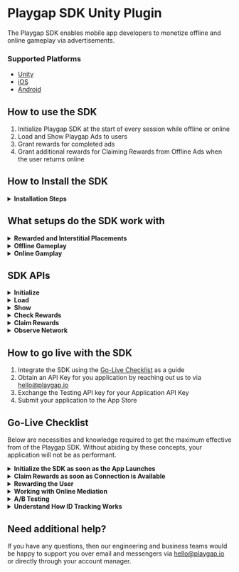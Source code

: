 # Playgap SDK Unity Plugin

The Playgap SDK enables mobile app developers to monetize offline and online gameplay via advertisements. 

### Supported Platforms

- [Unity](https://github.com/playgap/unity-plugin)
- [iOS](https://github.com/playgap/ios-sdk)
- [Android](https://github.com/playgap/android-sdk)

## How to use the SDK

1. Initialize Playgap SDK at the start of every session while offline or online
2. Load and Show Playgap Ads to users
3. Grant rewards for completed ads
4. Grant additional rewards for Claiming Rewards from Offline Ads when the user returns online

## How to Install the SDK

<details>
  <summary><b>Installation Steps</b></summary>

## Install using .unitypackage
1. Clone / Download the **Latest** plugin from the [plugin repository](https://github.com/playgap/unity-plugin/releases)
2. [Import](https://docs.unity3d.com/Manual/AssetPackages.html) the `playgap-*.unitypackage` into your Unity project
3. Go to Assets -> Import Package -> Custom Package
4. Select the `playgap-*.unitypackage` file

</details>

## What setups do the SDK work with <a name="how-to-use"></a>

<details>
  <summary><b>Rewarded and Interstitial Placements</b></summary>
    <p></p>
        
Playgap Ads can be showed for all ad scenarios (Rewarded and Interstitial) within your app. This includes examples such as:
- A user pressing a button offering 20 in-game currency to watch an ad
- An ad automatically shown after failing to complete a level

**The user must receive a Reward for viewing these ads.**

You can show Playgap Ads in both Rewarded Ad surfacing points and Interstitial Ad surfacing points within the same application. This would cover both cases of User-Initiated and Application-Initiated Ads.

The APIs and Configurable features offered by the SDK allow for the game to have full discretion over the manner in which ads are displayed to the user.

</details>
<details>
  <summary><b>Offline Gameplay</b></summary>
    <p></p>

During offline gameplay, the Playgap SDK can be used to Initialize the SDK, Load, and Show ads, and Check Rewards.

The SDK must be initialized at least once while connected to the internet first to be able to be used for offline sessions.

After this, ads can be shown offline to keep the experience consistent for users, and users should receive rewards for completed offline ads. Ads that complete fully offline are considered Unclaimed. If the user reconnects to the internet while the ad is playing, then the SDK will automatically shift to the Online Flow, and grant the reward as Claimed if the Appsheet is able to be presented during this flow.

Once the user returns to online gameplay, the application should present the user with a dialog to claim the Unclaimed rewards as soon as possible. 

On this dialog, upon claiming the reward, the user will be presented with Appsheets associated with the ads that were watched offline. Playgap counts the rewards as Claimed after this Appsheet is dismissed.

It is imperative that the Appsheets are shown, as this is what is counted as a monetizeable event.

We recommend that this dialog is displayed via the Claim Rewards API as soon as the connection is re-established for a user with unclaimed rewards. The Claim Rewards sheet can be launched whenever the user is connected to the internet.

**The user should be rewarded for both completing ads while offline, as well as when they claim rewards while online.**

</details>

<details>
  <summary><b>Online Gamplay</b></summary>
    <p></p>

During online gameplay, the Playgap SDK can be used to Initialize the SDK, Load, and Show ads, and Check Rewards.

In comparison to the offline flow, online ads will display the Appsheet to the user during the flow. If the user loses connection before this point, then it will fallback to the Offline flow.

Ads which are able to display the Appsheet while the user is connected will have their rewards immediately counted as Claimed. Claimed rewards do not require the Claim Reward screen to later be shown while online.

</details>

## SDK APIs <a name="sdk-apis"></a>

<details>
  <summary><b>Initialize</b></summary>

### `PlaygapAds.Initialize`

The Initialize API prepares the SDK for use during a user session. To use the it effectively:
1. Call Initialize immediately once the application launches with the correct API Key:
  - Use `PlaygapTestID123` for testing to always receive test ads
  - Obtain your own API Key [steps to go live](#go-live) with your application
2. Await for Initialization Complete to use the other SDK APIs
3. Avoid calling Initialize multiple times (such as in the Unity Update Loop)

```csharp
PlaygapAds.OnInitializationComplete = (string error) => {
    if (error != null)
    {
        Debug.Log("Initialzation failed triggered: " + error);
    }
    else
    {
        Debug.Log("Initialization completed triggered");
    }
};
PlaygapAds.Initialize("YOUR_API_KEY");
```

</details>

<details>
  <summary><b>Load</b></summary>

### `PlaygapAds.LoadRewarded`

The LoadRewarded API prepares a fullscreen ad to be shown during the user session. To use the it effectively:
1. Call LoadRewarded before you need to show an Ad
2. Await for a successful LoadComplete to return a single-use Playgap Ad

```csharp
PlaygapAds.OnLoadComplete = (string adId, string error) => {
    if (error != null)
    {
        Debug.Log("Load failed triggered: " + error);
    }
    else
    {
        loadedAdId = adId;
        Debug.Log("Load successful triggered with id: " + adId);
    }
};
PlaygapAds.LoadRewarded();
```

</details>

<details>
  <summary><b>Show</b></summary>

### `PlaygapAds.Show`

The Show API prepares a fullscreen ad to be shown during the user session. To use the it effectively:
1. Ensure LoadRewarded returned a Playgap Ad
2. Call Show when you want to show a Fullscreen Ad
3. Reward the user for completing the Ad
  - Offline: Only `onShowCompleted` will be triggered
  - Online: Both `onUserClaimedReward` and `onShowCompleted` will be triggered
4. Resume normal app operation when either `OnShowSkipped` or `onShowCompleted` is triggered

```csharp
if (loadedAdId != null)
{
    PlaygapAds.OnShowFailed = (string error) => {
        Debug.Log("Show failed triggered: " + error);
    };
    PlaygapAds.OnShowImpression = (string impressionId) => {
        Debug.Log("Impression triggered for id: " + impressionId);
    };
    PlaygapAds.OnShowPlaybackEvent = (string period) => {
        Debug.Log("Playback event triggered: " + period);
    };
    PlaygapAds.OnShowSkipped = () => {
        Debug.Log("Show skipped triggered");
    };
    PlaygapAds.OnShowCompleted = (string rewardId) => {
        Debug.Log("Show completed triggered with reward id: " + rewardId);
    };
    PlaygapAds.OnUserClaimedReward = (string rewardId) => {
        Debug.Log("User claimed reward triggered with id: " + rewardId);
    };
    PlaygapAds.Show(loadedAdId);
}

```

</details>

<details>
  <summary><b>Check Rewards</b></summary>


### `PlaygapAds.CheckRewards` <a name="check-rewards"></a>

The CheckRewards API is a utility function to understand the internal state of Rewards in the SDK. To use the it effectively:
1. Read the "Understand How ID Tracking Works" under [Go-Live Checklist](#go-live-checklist)
2. Test and Trigger the scenarios mentioned in this section through your application code
3. Display a UI button within your application when the user has unclaimed rewards and is connected to the internet


```csharp
var rewards = PlaygapAds.CheckRewards();
Debug.Log("Unclaimed Rewards " + rewards.unclaimed);
Debug.Log("Claimed Rewards " + rewards.claimed);

if (rewards.unclaimed.Length > 0)
{
  // Show UI button with amount of Unclaimed rewards
}
```

</details>

<details>
  <summary><b>Claim Rewards</b></summary>

### `PlaygapAds.ClaimRewards`<a name="claim-rewards"></a>

The ClaimRewards API is used to present a Dialog to the user which allows them to Claim their Unclaimed Rewards when they return online. To use the it effectively:
1. Read and Understand what Unclaimed Rewards are under [PlaygapAds.CheckRewards](#check-rewards)
2. Call ClaimRewards as soon as possible once a user establishes internet connection (see[PlaygapAds.NetworkObserver](#network-observer))

```csharp
PlaygapAds.OnRewardScreenShown = () => {
    Debug.Log("Claim Reward screen shown triggered");
};
PlaygapAds.OnRewardScreenFailed = (string error) => {
    // This will be called if there are no Unclaimed Rewards or if Internet connection is not available
    Debug.Log("Claim Reward screen failed to show triggered: " + error);
};
PlaygapAds.OnRewardScreenClosed = () => {
    Debug.Log("Claim Reward screen closed triggered");
};
PlaygapAds.OnStoreClick = () => {
    Debug.Log("Store click triggered");
};
PlaygapAds.OnUserClaimedReward = (string rewardId) => {
    Debug.Log("User claimed reward triggered with id: " + rewardId);
};
PlaygapAds.ClaimRewards();
```

</details>

<details>
  <summary><b>Observe Network</b></summary>

### `PlaygapAds.ObserveNetwork`<a name="network-observer"></a>

The Network Observer is a utility which exposes the connection state of the user and provides updates the moment that a connection change occurs. To use it effectively:
1. Attach an observer to it when the application launches
2. Call [PlaygapAds.ClaimRewards](#claim-rewards) as soon possible in the Application Flow when the Network Observer produces a `true` value (meaning the user has reconnected to the internet)

```csharp
bool isUserConnected = true;

PlaygapAds.ObserveNetwork((isConnected) => {
    isUserConnected = isConnected;
    Debug.Log("Is connected to network " + isConnected);
});
```

</details>

## How to go live with the SDK <a name="go-live"></a>

1. Integrate the SDK using the [Go-Live Checklist](#go-live-checklist) as a guide
2. Obtain an API Key for you application by reaching out us to via hello@playgap.io
3. Exchange the Testing API key for your Application API Key
4. Submit your application to the App Store

## Go-Live Checklist <a name="go-live-checklist"></a>

Below are necessities and knowledge required to get the maximum effective from of the Playgap SDK. Without abiding by these concepts, your application will not be as performant.

<details>
  <summary><b>Initialize the SDK as soon as the App Launches</b></summary>
    <p></p>

When your application launches, initialize the Playgap SDK immediately.

It is a common user behavior to disconnect from the internet during the first few seconds of gameplay. It's vital to use this window of opportunity to ensure that the Playgap SDK can use this opportunity to prepare and update ads to present to the user while offline.

</details>

<details>
  <summary><b>Claim Rewards as soon as Connection is Available</b></summary>
    <p></p>

The Network API gives access to the moment a user reconnects to the internet. This should be done through a combination of:
- Automatically displaying the Claim rewards screen once the user reconnections
- And; Displaying a UI button within the application showing the amount of unclaimed rewards

Displaying users with the opportunity to install the ad while online is required to generate revenue. Therefore, it is important that the Claim Rewards Dialog is displayed to users when they have claimed rewards while offline, and while the connection to a network is established.

The amount of unclaimed rewards can be accessed via the Check Rewards API after the SDK has been initialized successfully.

</details>

<details>
  <summary><b>Rewarding the User</b></summary>
    <p></p>

Ensure that the user receives rewards both for completing offline views as well as reclaiming rewards online.

Decent rewards must be given to the user, otherwise they will not be incentivized to complete ads or claim rewards when available.

It's also quite important to give users an indication of what they've been rewarded with. This is most commonly done through simple animations after the Claim Rewards screen closes.

</details>

<details>
  <summary><b>Working with Online Mediation</b></summary>
    <p></p>

If your application is integrated with any Online Mediation SDK, such as MAX, LevelPlay, or AdMob, then you should implement the following:
1. When the user is online, call Playgap to Show Ads only when Mediation fails to Load a suitable ad
2. When the user is offline, only call Playgap to Show Ads, even if an ad was loaded from Online Mediation before the user goes offline.
  - Online Mediation SDKs assume that the user is connected to the internet when watching an ad, which will cause breaking flows within your application

</details>

<details>
  <summary><b>A/B Testing</b></summary>
    <p></p>

Where possible, it's important to A/B test your application's integration with Playgap where possible for two reasons:
- If there are any errors in the integration, then the integration can be resolved prior full rollout
- When the integration is valid, it will be possible to see the overall growth of revenue of all user segments

The expectation is that there will be overall revenue growth of your Online user segment, as well as direct revenue growth from the Offline user segment.

</details>

<details>
  <summary><b>Understand How ID Tracking Works</b></summary>
    <p></p>

The Playgap SDK outputs certain identifiers on:

- The Loaded Playgap Ad => Object ID
- The Impression once the ad is shown => Impression ID
- The Reward collected offline when the ad completes => Reward ID
  - If the user was offline, the Playgap SDK considers this an "Unclaimed" Reward
  - If the user was online, the Playgap SDK considers this an "Claimed" Reward
- The Claimed Reward once the user returns online => Reward ID
  - At this stage, the Playgap SDK considers this a "Claimed" Reward

All of these IDs will be identical at the different stages of the ad lifecycle, and are exposed via the SDK APIs. These can be used for any purpose, such as **event tracking, fraud prevention, or unique rewarding solutions.**

The PlaygapAds.CheckRewards API can used to check both claimed and unclaimed rewards:

- Claimed rewards are all of the Reward IDs the user has received since the most recent update of the Playgap SDK
- Unclaimed rewards are all of the rewards from advertisements which have not yet been claimed from the Claim Rewards Dialog

</details>

## Need additional help?

If you have any questions, then our engineering and business teams would be happy to support you over email and messengers via hello@playgap.io or directly through your account manager.


